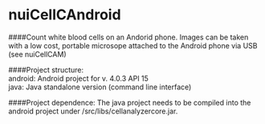 nuiCellCAndroid
===============

 
####Count white blood cells on an Andorid phone. Images can be taken with a low cost, portable microsope attached to the Android phone via USB (see nuiCellCAM)

####Project structure:  
android: Android project for v. 4.0.3 API 15  
java: Java standalone version (command line interface) 


####Project dependence:
The java project needs to be compiled into the android project under /src/libs/cellanalyzercore.jar.
